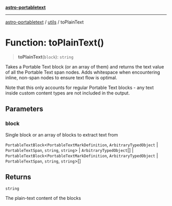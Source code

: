 [**astro-portabletext**](../../README.md)

***

[astro-portabletext](../../README.md) / [utils](../README.md) / toPlainText

# Function: toPlainText()

> **toPlainText**(`block`): `string`

Takes a Portable Text block (or an array of them) and returns the text value
of all the Portable Text span nodes. Adds whitespace when encountering inline,
non-span nodes to ensure text flow is optimal.

Note that this only accounts for regular Portable Text blocks - any text inside
custom content types are not included in the output.

## Parameters

### block

Single block or an array of blocks to extract text from

`PortableTextBlock`\<`PortableTextMarkDefinition`, `ArbitraryTypedObject` \| `PortableTextSpan`, `string`, `string`\> | `ArbitraryTypedObject`[] | `PortableTextBlock`\<`PortableTextMarkDefinition`, `ArbitraryTypedObject` \| `PortableTextSpan`, `string`, `string`\>[]

## Returns

`string`

The plain-text content of the blocks
